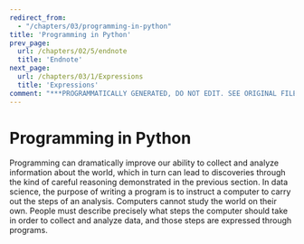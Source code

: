 ```yaml
---
redirect_from:
  - "/chapters/03/programming-in-python"
title: 'Programming in Python'
prev_page:
  url: /chapters/02/5/endnote
  title: 'Endnote'
next_page:
  url: /chapters/03/1/Expressions
  title: 'Expressions'
comment: "***PROGRAMMATICALLY GENERATED, DO NOT EDIT. SEE ORIGINAL FILES IN /content***"
---
```

Programming in Python
=====================

Programming can dramatically improve our ability to collect and analyze information
about the world, which in turn can lead to discoveries through the kind of careful
reasoning demonstrated in the previous section. In data science, the purpose of
writing a program is to instruct a computer to carry out the steps of an analysis.
Computers cannot study the world on their own. People must describe precisely what
steps the computer should take in order to collect and analyze data, and those steps
are expressed through programs.


